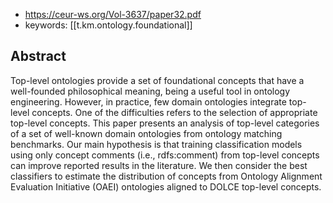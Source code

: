 
- https://ceur-ws.org/Vol-3637/paper32.pdf
- keywords: [[t.km.ontology.foundational]]

## Abstract

Top-level ontologies provide a set of foundational concepts that have a well-founded philosophical meaning, being a useful tool in ontology engineering. However, in practice, few domain ontologies integrate top-level concepts. One of the difficulties refers to the selection of appropriate top-level concepts. This paper presents an analysis of top-level categories of a set of well-known domain ontologies from ontology matching benchmarks. Our main hypothesis is that training classification models using only concept comments (i.e., rdfs:comment) from top-level concepts can improve reported results in the literature. We then consider the best classifiers to estimate the distribution of concepts from Ontology Alignment Evaluation Initiative (OAEI) ontologies aligned to DOLCE top-level concepts.

